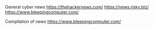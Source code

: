 General cyber news
https://thehackernews.com/
https://news.risky.biz/
https://www.bleepingcomputer.com/


Compilation of news
https://www.bleepingcomputer.com/
